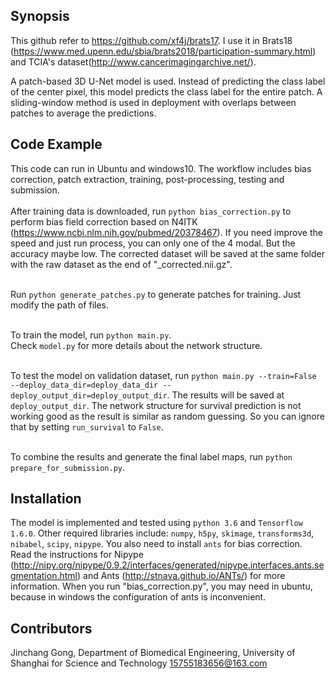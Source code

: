 ## Synopsis

This github refer to https://github.com/xf4j/brats17. I use it in Brats18 (https://www.med.upenn.edu/sbia/brats2018/participation-summary.html) and TCIA's dataset(http://www.cancerimagingarchive.net/).

A patch-based 3D U-Net model is used. Instead of predicting the class label of the center pixel, this model predicts the class label for the entire patch. A sliding-window method is used in deployment with overlaps between patches to average the predictions.

## Code Example

This code can run in Ubuntu and windows10.
The workflow includes bias correction, patch extraction, training, post-processing, testing and submission.</br></br>
After training data is downloaded, run `python bias_correction.py` to perform bias field correction based on N4ITK (https://www.ncbi.nlm.nih.gov/pubmed/20378467). If you need improve the speed and just run process, you can only one of the 4 modal. But the accuracy maybe low. The corrected dataset will be saved at the same folder with the raw dataset as the end of "_corrected.nii.gz". </br></br>

Run `python generate_patches.py` to generate patches for training. Just modify the path of files.</br></br>

To train the model, run `python main.py`.  
Check `model.py` for more details about the network structure.<br/></br>

To test the model on validation dataset, run `python main.py --train=False --deploy_data_dir=deploy_data_dir --deploy_output_dir=deploy_output_dir`. The results will be saved at `deploy_output_dir`. The network structure for survival prediction is not working good as the result is similar as random guessing. So you can ignore that by setting `run_survival` to `False`.<br/></br>

To combine the results and generate the final label maps, run `python prepare_for_submission.py`.

## Installation

The model is implemented and tested using `python 3.6` and `Tensorflow 1.6.0`.
Other required libraries include: `numpy`, `h5py`, `skimage`, `transforms3d`, `nibabel`, `scipy`, `nipype`. You also need to install `ants` for bias correction. Read the instructions for Nipype (http://nipy.org/nipype/0.9.2/interfaces/generated/nipype.interfaces.ants.segmentation.html) and Ants (http://stnava.github.io/ANTs/) for more information. When you run "bias_correction.py", you may need in ubuntu, because in windows the configuration of ants is inconvenient.

## Contributors

Jinchang Gong, Department of Biomedical Engineering, University of Shanghai for Science and Technology
15755183656@163.com
